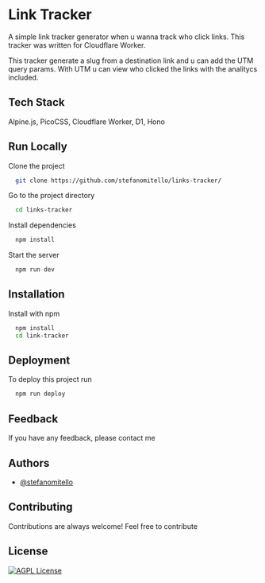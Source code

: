
# Link Tracker

A simple link tracker generator when u wanna track who click links.
This tracker was written for Cloudflare Worker.

This tracker generate a slug from a destination link and u can add the UTM query params. With UTM u can view who clicked the links with the analitycs included.


## Tech Stack

Alpine.js, PicoCSS, Cloudflare Worker, D1, Hono


## Run Locally

Clone the project

```bash
  git clone https://github.com/stefanomitello/links-tracker/
```

Go to the project directory

```bash
  cd links-tracker
```

Install dependencies

```bash
  npm install
```

Start the server

```bash
  npm run dev
```


## Installation

Install with npm

```bash
  npm install
  cd link-tracker
```
    
## Deployment

To deploy this project run

```bash
  npm run deploy
```


## Feedback

If you have any feedback, please contact me


## Authors

- [@stefanomitello](https://www.github.com/stefanomitello)


## Contributing

Contributions are always welcome!
Feel free to contribute


## License

[![AGPL License](https://img.shields.io/badge/license-AGPL-blue.svg)](http://www.gnu.org/licenses/agpl-3.0)

